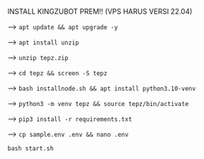 INSTALL KINGZUBOT PREM!!
(VPS HARUS VERSI 22.04)

--> ```apt update && apt upgrade -y```

--> ```apt install unzip```

--> ```unzip tepz.zip ```

--> ```cd tepz && screen -S tepz```

--> ```bash installnode.sh && apt install python3.10-venv```

--> ```python3 -m venv tepz && source tepz/bin/activate```

--> ```pip3 install -r requirements.txt```

--> ``cp sample.env .env && nano .env``

``` bash start.sh ```
